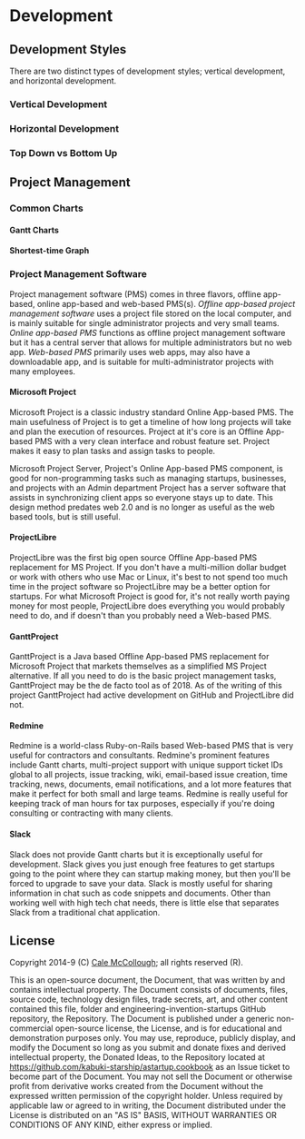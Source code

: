 # Development

## Development Styles

There are two distinct types of development styles; vertical development, and horizontal development.

### Vertical Development

### Horizontal Development

### Top Down vs Bottom Up

## Project Management

### Common Charts

#### Gantt Charts

#### Shortest-time Graph

### Project Management Software

Project management software (PMS) comes in three flavors, offline app-based, online app-based and web-based PMS(s). *Offline app-based project management software* uses a project file stored on the local computer, and is mainly suitable for single administrator projects and very small teams. *Online app-based PMS* functions as offline project management software but it has a central server that allows for multiple administrators but no web app. *Web-based PMS* primarily uses web apps, may also have a downloadable app, and is suitable for multi-administrator projects with many employees.

#### Microsoft Project

Microsoft Project is a classic industry standard Online App-based PMS. The main usefulness of Project is to get a timeline of how long projects will take and plan the execution of resources. Project at it's core is an Offline App-based PMS with a very clean interface and robust feature set. Project makes it easy to plan tasks and assign tasks to people.

Microsoft Project Server, Project's Online App-based PMS component, is good for non-programming tasks such as managing startups, businesses, and projects with an Admin department Project has a server software that assists in synchronizing client apps so everyone stays up to date. This design method predates web 2.0 and is no longer as useful as the web based tools, but is still useful.

#### ProjectLibre

ProjectLibre was the first big open source Offline App-based PMS replacement for MS Project. If you don't have a multi-million dollar budget or work with others who use Mac or Linux, it's best to not spend too much time in the project software so ProjectLibre may be a better option for startups. For what Microsoft Project is good for, it's not really worth paying money for most people, ProjectLibre does everything you would probably need to do, and if doesn't than you probably need a Web-based PMS.

#### GanttProject

GanttProject is a Java based Offline App-based PMS replacement for Microsoft Project that markets themselves as a simplified MS Project alternative. If all you need to do is the basic project management tasks, GanttProject may be the de facto tool as of 2018. As of the writing of this project GanttProject had active development on GitHub and ProjectLibre did not.

#### Redmine

Redmine is a world-class Ruby-on-Rails based Web-based PMS that is very useful for contractors and consultants. Redmine's prominent features include Gantt charts, multi-project support with unique support ticket IDs global to all projects, issue tracking, wiki, email-based issue creation, time tracking, news, documents, email notifications, and a lot more features that make it perfect for both small and large teams. Redmine is really useful for keeping track of man hours for tax purposes, especially if you're doing consulting or contracting with many clients.

#### Slack

Slack does not provide Gantt charts but it is exceptionally useful for development. Slack gives you just enough free features to get startups going to the point where they can startup making money, but then you'll be forced to upgrade to save your data. Slack is mostly useful for sharing information in chat such as code snippets and documents. Other than working well with high tech chat needs, there is little else that separates Slack from a traditional chat application.

## License

Copyright 2014-9 (C) [Cale McCollough](https://calemccollough.github.io); all rights reserved (R).

This is an open-source document, the Document, that was written by and contains intellectual property. The Document consists of documents, files, source code, technology design files, trade secrets, art, and other content contained this file, folder and engineering-invention-startups GitHub repository, the Repository. The Document is published under a generic non-commercial open-source license, the License, and is for educational and demonstration purposes only. You may use, reproduce, publicly display, and modify the Document so long as you submit and donate fixes and derived intellectual property, the Donated Ideas, to the Repository located at <https://github.com/kabuki-starship/astartup.cookbook> as an Issue ticket to become part of the Document. You may not sell the Document or otherwise profit from derivative works created from the Document without the expressed written permission of the copyright holder. Unless required by applicable law or agreed to in writing, the Document distributed under the License is distributed on an "AS IS" BASIS, WITHOUT WARRANTIES OR CONDITIONS OF ANY KIND, either express or implied.
